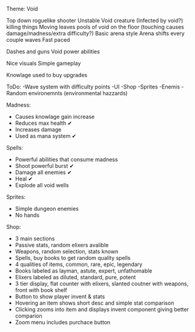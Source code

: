 Theme: Void

Top down roguelike shooter
Unstable Void creature (Infected by void?) killing things
Moving leaves pools of void on the floor (touching causes damage/madness/extra difficulty?)
Basic arena style
Arena shifts every couple waves
Fast paced

Dashes and guns
Void power abilities 

Nice visuals
Simple gameplay

Knowlage used to buy upgrades

ToDo:
-Wave system with difficulty points
-UI
-Shop
-Sprites
-Enemis
-Random environemnts (environmental hazzards)

Madness:
- Causes knowlage gain increase
- Reduces max health ✔
- Increases damage 
- Used as mana system ✔

Spells:
- Powerful abilities that consume madness
- Shoot powerful burst ✔
- Damage all enemies ✔
- Heal ✔
- Explode all void wells

Sprites:
- Simple dungeon enemies
- No hands

Shop:
- 3 main sections
- Passive stats, random elixers avalible
- Weapons, random selection, stats known
- Spells, buy books to get random quality spells
- 4 qualities of items, common, rare, epic, legendary
- Books labeled as layman, astute, expert, unfathomable
- Elixers labeled as diluted, standard, pure, potent
- 3 tier display, flat counter with elixers, slanted coutner with weapons, front with book shelf
- Button to show player invent & stats
- Hovering an item shows short desc and simple stat comparison
- Clicking zooms into item and displays invent component giving better comparion
- Zoom menu includes purchace button
